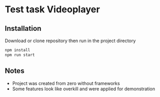 # Test task Videoplayer

## Installation

Download or clone repository then run in the project directory

```sh
npm install
npm run start
```

## Notes

- Project was created from zero without frameworks
- Some features look like overkill and were applied for demonstration 

